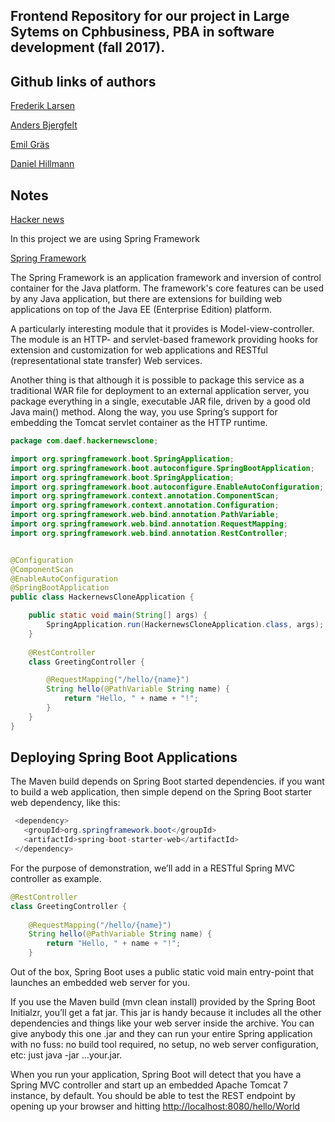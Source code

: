 ## Frontend Repository for our project in Large Sytems on Cphbusiness, PBA in software development (fall 2017).

## Github links of authors

[Frederik Larsen](https://github.com/lalelarsen)

[Anders Bjergfelt](https://github.com/andersbjergfelt)

[Emil Gräs](https://github.com/emilgras)

[Daniel Hillmann](https://github.com/hilleer)

## Notes

[Hacker news](https://news.ycombinator.com/)

In this project we are using Spring Framework

[Spring Framework](https://spring.io/)

The Spring Framework is an application framework and inversion of control container for the Java platform. The framework's core features can be used by any Java application,
but there are extensions for building web applications on top of the Java EE (Enterprise Edition) platform.

A particularly interesting module that it provides is Model-view-controller. The module is an HTTP- and servlet-based framework providing hooks for extension and customization
for web applications and RESTful (representational state transfer) Web services.

Another thing is that although it is possible to package this service as a traditional WAR file for deployment to an external application server,
you package everything in a single, executable JAR file, driven by a good old Java main() method. Along the way, you use Spring’s support for embedding the Tomcat servlet container as the HTTP runtime.

```java
package com.daef.hackernewsclone;

import org.springframework.boot.SpringApplication;
import org.springframework.boot.autoconfigure.SpringBootApplication;
import org.springframework.boot.SpringApplication;
import org.springframework.boot.autoconfigure.EnableAutoConfiguration;
import org.springframework.context.annotation.ComponentScan;
import org.springframework.context.annotation.Configuration;
import org.springframework.web.bind.annotation.PathVariable;
import org.springframework.web.bind.annotation.RequestMapping;
import org.springframework.web.bind.annotation.RestController;


@Configuration
@ComponentScan
@EnableAutoConfiguration
@SpringBootApplication
public class HackernewsCloneApplication {

	public static void main(String[] args) {
		SpringApplication.run(HackernewsCloneApplication.class, args);
	}
        
    @RestController
    class GreetingController {

        @RequestMapping("/hello/{name}")
        String hello(@PathVariable String name) {
            return "Hello, " + name + "!";
        }
    }        
}
```
## Deploying Spring Boot Applications
The Maven build depends on Spring Boot started dependencies.
if you want to build a web application, then simple depend on the Spring Boot starter web dependency, like this:

```java
 <dependency> 
   <groupId>org.springframework.boot</groupId>
   <artifactId>spring-boot-starter-web</artifactId>
 </dependency>
```

For the purpose of demonstration, we’ll add in a RESTful Spring MVC controller as example.
```java
@RestController
class GreetingController {
    
    @RequestMapping("/hello/{name}")
    String hello(@PathVariable String name) {
        return "Hello, " + name + "!";
    }
```
Out of the box, Spring Boot uses a public static void main entry-point that launches an embedded web server for you.

If you use the Maven build (mvn clean install) provided by the Spring Boot Initialzr, you’ll get a fat jar. This jar is handy because it includes all the other dependencies and things like your web server inside the archive. You can give anybody this one .jar and they can run your entire Spring application with no fuss: 
no build tool required, 
no setup, 
no web server configuration, 
etc: just java -jar ...your.jar.


When you run your application, Spring Boot will detect that you have a Spring MVC controller and start up an embedded Apache Tomcat 7 instance, by default. 
You should be able to test the REST endpoint by opening up your browser and hitting [http://localhost:8080/hello/World](http://localhost:8080/hello/World)
